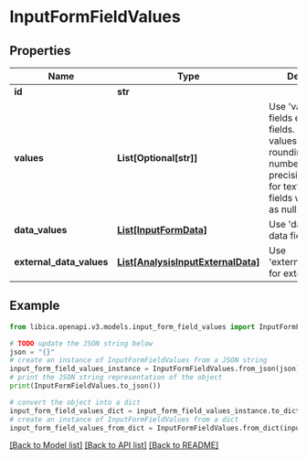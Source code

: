 # InputFormFieldValues


## Properties

Name | Type | Description | Notes
------------ | ------------- | ------------- | -------------
**id** | **str** |  | 
**values** | **List[Optional[str]]** | Use &#39;values&#39; for all fields except data fields. Use string values to avoid rounding of numbers with a high precision. &#39;&#39; values for textbox type fields will be treated as null. | [optional] 
**data_values** | [**List[InputFormData]**](InputFormData.md) | Use &#39;dataValues&#39; for data fields. | [optional] 
**external_data_values** | [**List[AnalysisInputExternalData]**](AnalysisInputExternalData.md) | Use &#39;externalDataValues&#39; for external data | [optional] 

## Example

```python
from libica.openapi.v3.models.input_form_field_values import InputFormFieldValues

# TODO update the JSON string below
json = "{}"
# create an instance of InputFormFieldValues from a JSON string
input_form_field_values_instance = InputFormFieldValues.from_json(json)
# print the JSON string representation of the object
print(InputFormFieldValues.to_json())

# convert the object into a dict
input_form_field_values_dict = input_form_field_values_instance.to_dict()
# create an instance of InputFormFieldValues from a dict
input_form_field_values_from_dict = InputFormFieldValues.from_dict(input_form_field_values_dict)
```
[[Back to Model list]](../README.md#documentation-for-models) [[Back to API list]](../README.md#documentation-for-api-endpoints) [[Back to README]](../README.md)


